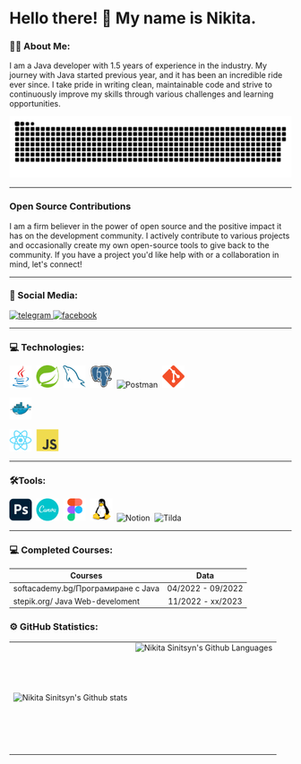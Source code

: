 # Hello there! 👋 My name is Nikita.



### :man_technologist: About Me:

I am a Java developer with 1.5 years of experience in the industry. My journey with Java started previous year, and it has been an incredible ride ever since. I take pride in writing clean, maintainable code and strive to continuously improve my skills through various challenges and learning opportunities.

<p align="center">
 <img width="600" src="github-snake.svg" alt="snake"/>
</p>


---

### Open Source Contributions

I am a firm believer in the power of open source and the positive impact it has on the development community. I actively contribute to various projects and occasionally create my own open-source tools to give back to the community. If you have a project you'd like help with or a collaboration in mind, let's connect!

---



### 🤝 Social Media:

 <div id="badges">
  <a href="https://t.me/Sinitsyn_nikita" target="_blank">
    <img src="https://cdn-icons-png.flaticon.com/512/2111/2111646.png" width="40" height="40" alt="telegram" />
  </a>
  <a href="https://www.facebook.com/nikita.sinitsyn.1" target="_blank">
    <img src="https://cdn-icons-png.flaticon.com/512/145/145802.png" width="40" height="40" alt="facebook" />
  </a>
  <!-- <a href="https://www.youtube.com/channel/UCbORpXVw1JNc0JYFSUqLWXA" target="_blank">
    <img src="https://cdn-icons-png.flaticon.com/512/3670/3670147.png" width="40" height="40" alt="Youtube"/>
  </a> -->
  <!-- <a href="https://dzen.ru/tehnomaniak" target="_blank">
    <img src="https://upload.wikimedia.org/wikipedia/commons/thumb/a/ab/Yandex_Zen_logo_icon.svg/1024px-Yandex_Zen_logo_icon.svg.png" width="40" height="40" alt="Zen Badge"/>
  </a> -->
</div>

---

### 💻 Technologies:

<div>
  <img src="https://github.com/devicons/devicon/blob/master/icons/java/java-original.svg" title="Java" alt="Java" width="40" height="40"/>&nbsp;
  <img src="https://github.com/devicons/devicon/blob/master/icons/spring/spring-original.svg" title="Spring" alt="Spring" width="40" height="40"/>&nbsp;
  <img src="https://github.com/devicons/devicon/blob/master/icons/mysql/mysql-original.svg" title="MySQL" alt="MySQL" width="40" height="40"/>&nbsp;
  <img src="https://github.com/devicons/devicon/blob/master/icons/postgresql/postgresql-original.svg" title="PostgreSQL" alt="PostgreSQL" width="40" height="40"/>&nbsp;
  <img src="https://www.vectorlogo.zone/logos/getpostman/getpostman-icon.svg" title="Postman" alt="Postman" width="40" height="40"/>&nbsp;
  <img src="https://github.com/devicons/devicon/blob/master/icons/git/git-original.svg" title="Git" alt="Git" width="40" height="40"/>&nbsp;
 
  <img src="https://github.com/devicons/devicon/blob/master/icons/docker/docker-original.svg" title="Docker" alt="Docker" width="40" height="40"/>&nbsp;
  
   <img src="https://github.com/devicons/devicon/blob/master/icons/react/react-original.svg" title="React" alt="React" width="40" height="40"/>&nbsp;
  <img src="https://github.com/devicons/devicon/blob/master/icons/javascript/javascript-original.svg" title="JavaScript" alt="JavaScript" width="40" height="40"/>&nbsp;
 
  
</div>

---

### 🛠Tools:

<div>
 
  <img src="https://github.com/devicons/devicon/blob/master/icons/photoshop/photoshop-plain.svg" title="photoshop" alt="photoshop" width="40" height="40"/>&nbsp;
  <img src="https://github.com/devicons/devicon/blob/master/icons/canva/canva-original.svg" title="canva" alt="canva" width="40" height="40"/>&nbsp;
  <img src="https://github.com/devicons/devicon/blob/master/icons/figma/figma-original.svg" title="figma" alt="figma" width="40" height="40"/>&nbsp;
  <img src="https://github.com/devicons/devicon/blob/master/icons/linux/linux-original.svg" title="linux" alt="linux" width="40" height="40"/>&nbsp;
  <img src="https://upload.wikimedia.org/wikipedia/commons/e/e9/Notion-logo.svg" title="Notion" alt="Notion" width="40" height="40"/>&nbsp;
  <img src="https://cdn-icons-png.flaticon.com/512/2305/2305897.png" title="Tilda" alt="Tilda" width="40" height="40"/>&nbsp;
</div>

---

### 💻 Completed Courses:

| Courses                                                         | Data              |
| ----------------------------------------------------------------| :---------------: |
| softacademy.bg/Програмиране с Java                              | 04/2022 - 09/2022 |
| stepik.org/ Java Web-develoment                                 | 11/2022 - xx/2023 |





### ⚙️ GitHub Statistics:

<table>
  <tr>
    <td>
      <img align="left" src="http://github-readme-streak-stats.herokuapp.com?user=NikitaSinitsyn&theme=dark&background=000000" alt="Nikita Sinitsyn's Github stats" />
    </td>
    <td>
      <img height="195px" align="right" alt="Nikita Sinitsyn's Github Languages" src="https://github-readme-stats-sigma-five.vercel.app/api/top-langs/?username=NikitaSinitsyn&layout=compact&theme=vision-friendly-dark" />
    </td>
  </tr>
</table>

